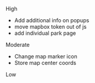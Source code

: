 High
- Add additional info on popups
- move mapbox token out of js
- add individual park page

Moderate
- Change map marker icon
- Store map center coords

Low
